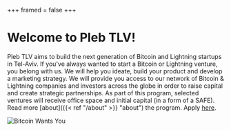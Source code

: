 +++
framed = false
+++
# Welcome to Pleb TLV!

Pleb TLV aims to build the next generation of Bitcoin and Lightning startups in Tel-Aviv. 
If you've always wanted to start a Bitcoin or Lightning venture, you belong with us. We will help you ideate, build your product and develop a marketing strategy. We will provide you access to our network of Bitcoin & Lightning companies and investors across the globe in order to raise capital and create strategic partnerships. As part of this program, selected ventures will receive office space and initial capital (in a form of a SAFE). Read more [about]({{< ref "/about" >}} "about") the program. Apply [here](https://forms.gle/XiYzcQ6Q23YTZn8c6).  

![Bitcoin Wants You](/img/bwy.jpg 'Bitcoin Wants You')  